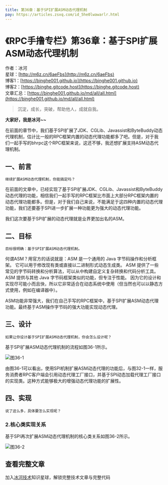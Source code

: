 ```yaml
---
title: 第36章：基于SPI扩展ASM动态代理机制
pay: https://articles.zsxq.com/id_5he0lwawarlr.html
---
```


# 《RPC手撸专栏》第36章：基于SPI扩展ASM动态代理机制

作者：冰河
<br/>星球：[http://m6z.cn/6aeFbs](http://m6z.cn/6aeFbs)
<br/>博客1：[https://binghe001.github.io](https://binghe001.github.io)
<br/>博客2：[https://binghe.gitcode.host](https://binghe.gitcode.host)
<br/>文章汇总：[https://binghe001.github.io/md/all/all.html](https://binghe001.github.io/md/all/all.html)

> 沉淀，成长，突破，帮助他人，成就自我。

**大家好，我是冰河~~**

在前面的章节中，我们基于SPI扩展了JDK、CGLib、Javassist和ByteBuddy动态代理机制，估计比一般的RPC框架内置的动态代理功能都多了吧。但是，对于我们一起手写的bhrpc这个RPC框架来说，这还不够，我还想扩展支持ASM动态代理机制。

## 一、前言

`继续扩展ASM动态代理机制，你能搞定吗？`

在前面的文章中，已经实现了基于SPI扩展JDK、CGLib、Javassist和ByteBuddy动态代理的功能，相信我们一起手写的RPC框架比市面上大部分RPC框架内置的动态代理功能都多。但是，对于我们自己来说，不能满足于这四种内置的动态代理功能，我们还要基于SPI进一步扩展一种功能更为强大的动态代理功能。

我们这次要基于SPI扩展的动态代理就是业界更加出名的ASM。

## 二、目标

`目标很明确：基于SPI扩展ASM动态代理机制。`

何谓ASM？用官方的话说就是：ASM 是一个通用的 Java 字节码操作和分析框架。 它可以用于修改现有类或直接以二进制形式动态生成类。 ASM  提供了一些常见的字节码转换和分析算法，可以从中构建自定义复杂转换和代码分析工具。 ASM 提供与其他 Java  字节码框架类似的功能，但专注于性能。  因为它的设计和实现尽可能小而且快，所以它非常适合在动态系统中使用（但当然也可以以静态方式使用，例如在编译器中）。

ASM功能非常强大，我们在自己手写的RPC框架中，基于SPI扩展ASM动态代理功能。最终基于ASM操作字节码的强大功能实现动态代理。

## 三、设计

`如果让你设计基于SPI扩展ASM动态代理机制，你会怎么设计呢？`

基于SPI扩展ASM动态代理机制的流程如图36-1所示。

![图36-1](https://binghe001.github.io/assets/images/middleware/rpc/rpc-2022-11-12-001.png)

由图36-1可以看出，使用SPI机制扩展ASM动态代理的功能后，与图32-1一样，服务消费者RPC客户端会引用动态代理工厂接口，并基于SPI动态加载代理工厂接口的实现类。这种方式能够极大的增强动态代理功能的扩展性。

## 四、实现

`说了这么多，具体要怎么实现呢？`

### 2.核心类实现关系

基于SPI再次扩展ASM动态代理机制的核心类关系如图36-2所示。

![图36-2](https://binghe001.github.io/assets/images/middleware/rpc/rpc-2022-11-12-002.png)

## 查看完整文章

加入[冰河技术](http://m6z.cn/6aeFbs)知识星球，解锁完整技术文章与完整代码